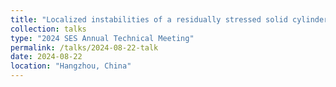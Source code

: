 ```yaml
---
title: "Localized instabilities of a residually stressed solid cylinder under stretch"
collection: talks
type: "2024 SES Annual Technical Meeting"
permalink: /talks/2024-08-22-talk
date: 2024-08-22
location: "Hangzhou, China"
---
```

